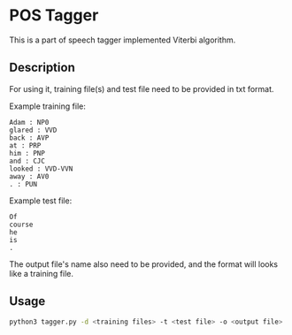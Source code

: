 # POS Tagger
This is a part of speech tagger implemented Viterbi algorithm.  

## Description
For using it, training file(s) and test file need to be provided in txt format.

Example training file:
```
Adam : NP0
glared : VVD
back : AVP
at : PRP
him : PNP
and : CJC
looked : VVD-VVN
away : AV0
. : PUN
```

Example test file:
```
Of
course
he
is
.
```

The output file's name also need to be provided, and the format will looks like a training file.

## Usage
```bash
python3 tagger.py -d <training files> -t <test file> -o <output file>
```
